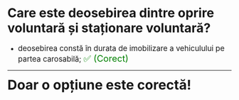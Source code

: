 # Care este deosebirea dintre oprire voluntară și staționare voluntară?

- <span style="font-size: larger;">deosebirea constă în durata de imobilizare a vehiculului pe partea carosabilă; <span style="color: green; font-size: larger;">✅ (Corect)</span></span>

---

<span style="font-size: 30px; font-weight: bold;">**Doar o opțiune este corectă!**</span>